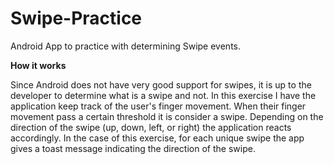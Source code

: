 # Swipe-Practice
Android App to practice with determining Swipe events.

__How it works__

  Since Android does not have very good support for swipes, it is up to the developer to determine what is a swipe and not. In this exercise I have the application keep track of the user's finger movement. When their finger movement pass a certain threshold it is consider a swipe. Depending on the direction of the swipe (up, down, left, or right) the application reacts accordingly. In the case of this exercise, for each unique swipe the app gives a toast message indicating the direction of the swipe.
